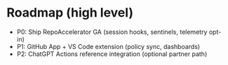 # Roadmap (high level)
- P0: Ship RepoAccelerator GA (session hooks, sentinels, telemetry opt-in)
- P1: GitHub App + VS Code extension (policy sync, dashboards)
- P2: ChatGPT Actions reference integration (optional partner path)

